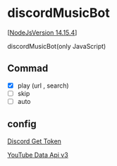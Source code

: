# discordMusicBot
[[NodeJsVersion 14.15.4](https://nodejs.org)]

discordMusicBot(only JavaScript)

## Commad
- [x] play (url , search)
- [ ] skip
- [ ] auto

## config 
[Discord Get Token](https://discord.com/developers/applications/)

[YouTube Data Api v3](https://console.developers.google.com/apis/credentials)
